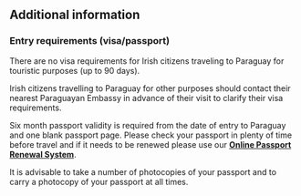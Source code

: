 ## Additional information

### **Entry requirements (visa/passport)**

There are no visa requirements for Irish citizens traveling to Paraguay for touristic purposes (up to 90 days).

Irish citizens travelling to Paraguay for other purposes should contact their nearest Paraguayan Embassy in advance of their visit to clarify their visa requirements.

Six month passport validity is required from the date of entry to Paraguay and one blank passport page. Please check your passport in plenty of time before travel and if it needs to be renewed please use our [**Online Passport Renewal System**](https://www.ireland.ie/en/dfa/passports/passport-online/).

It is advisable to take a number of photocopies of your passport and to carry a photocopy of your passport at all times.
